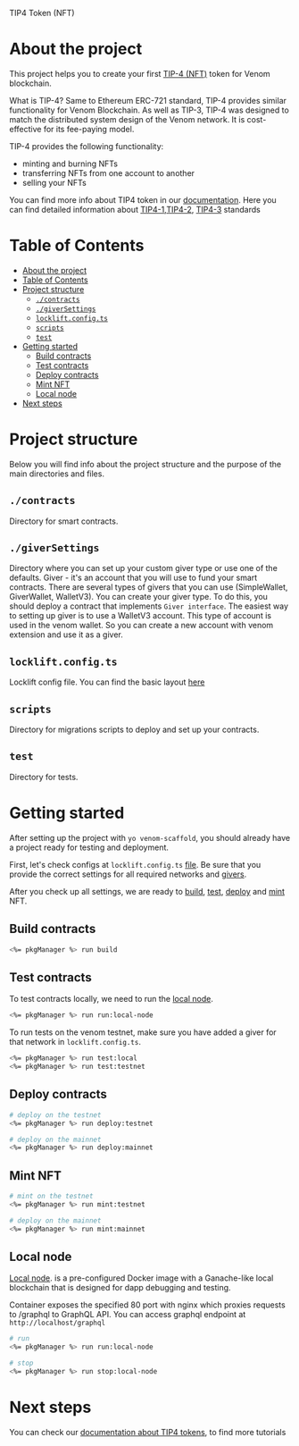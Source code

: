 TIP4 Token (NFT)

# About the project
This project helps you to create your first [TIP-4 (NFT)](https://docs.venom.foundation/build/development-guides/how-to-create-your-own-non-fungible-tip-4-token/non-fungible-tokens-in-venom-network) token for Venom blockchain.

What is TIP-4?
Same to Ethereum ERC-721 standard, TIP-4 provides similar functionality for Venom Blockchain. As well as TIP-3, TIP-4 was designed to match the distributed system design of the Venom network. It is cost-effective for its fee-paying model.

TIP-4 provides the following functionality:
 - minting and burning NFTs
 - transferring NFTs from one account to another
 - selling your NFTs

 You can find more info about TIP4 token in our [documentation](https://docs.venom.foundation/build/development-guides/how-to-create-your-own-non-fungible-tip-4-token/non-fungible-tokens-in-venom-network). Here you can find detailed information about [TIP4-1](https://github.com/nftalliance/docs/blob/main/src/standard/TIP-4/1.md),[TIP4-2](https://github.com/nftalliance/docs/blob/main/src/standard/TIP-4/2.md), [TIP4-3](https://github.com/nftalliance/docs/blob/main/src/standard/TIP-4/3.md) standards

# Table of Contents
- [About the project](#about-the-project)
- [Table of Contents](#table-of-contents)
- [Project structure](#project-structure)
  - [`./contracts`](#contracts)
  - [`./giverSettings`](#giversettings)
  - [`locklift.config.ts`](#lockliftconfigts)
  - [`scripts`](#scripts)
  - [`test`](#test)
- [Getting started](#getting-started)
  - [Build contracts](#build-contracts)
  - [Test contracts](#test-contracts)
  - [Deploy contracts](#deploy-contracts)
  - [Mint NFT](#mint-nft)
  - [Local node](#local-node)
- [Next steps](#next-steps)


# Project structure
Below you will find info about the project structure and the purpose of the main directories and files.
## `./contracts`
Directory for smart contracts.

## `./giverSettings`
Directory where you can set up your custom giver type or use one of the defaults. Giver - it's an account that you will use to fund your smart contracts. There are several types of givers that you can use (SimpleWallet, GiverWallet, WalletV3). You can create your giver type. To do this, you should deploy a contract that implements `Giver interface`. 
The easiest way to setting up giver is to use a WalletV3 account. This type of account is used in the venom wallet. So you can create a new account with venom extension and use it as a giver.

## `locklift.config.ts`
Locklift config file. You can find the basic layout [here](https://docs.venom.foundation/build/development-guides/setting-up-the-venom-smart-contract-development-environment/#configuration)

## `scripts`
Directory for migrations scripts to deploy and set up your contracts.

## `test`
Directory for tests.

# Getting started
After setting up the project with `yo venom-scaffold`, you should already have a project ready for testing and deployment. 

First, let's check configs at `locklift.config.ts` [file](#lockliftconfigts). Be sure that you provide the correct settings for all required networks and [givers](#giversettings). 

After you check up all settings, we are ready to [build](#build-contracts), [test](#test-contracts), [deploy](#deploy-contracts) and [mint](#mint-nft) NFT.
## Build contracts
```bash
<%= pkgManager %> run build
```

## Test contracts
To test contracts locally, we need to run the [local node](#local-node).
```bash 
<%= pkgManager %> run run:local-node
```

To run tests on the venom testnet, make sure you have added a giver for that network in `locklift.config.ts`.

```bash
<%= pkgManager %> run test:local
<%= pkgManager %> run test:testnet
```

## Deploy contracts
```bash
# deploy on the testnet
<%= pkgManager %> run deploy:testnet

# deploy on the mainnet
<%= pkgManager %> run deploy:mainnet
```

## Mint NFT
```bash
# mint on the testnet
<%= pkgManager %> run mint:testnet

# deploy on the mainnet
<%= pkgManager %> run mint:mainnet

```

## Local node
[Local node](https://hub.docker.com/r/tonlabs/local-node). is a pre-configured Docker image with a Ganache-like local blockchain that is designed for dapp debugging and testing. 

Container exposes the specified 80 port with nginx which proxies requests to /graphql to GraphQL API. You can access graphql endpoint at `http://localhost/graphql`

```bash
# run
<%= pkgManager %> run run:local-node

# stop
<%= pkgManager %> run stop:local-node
```

# Next steps
You can check our [documentation about TIP4 tokens](https://docs.venom.foundation/build/development-guides/how-to-create-your-own-non-fungible-tip-4-token/venom-in-action/simple-nft-auction), to find more tutorials